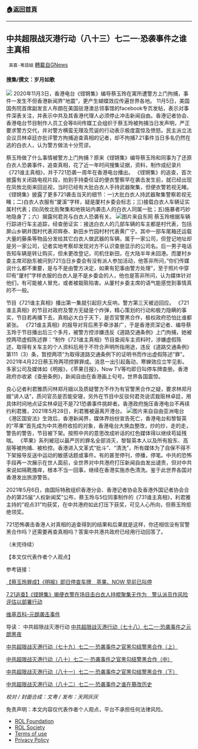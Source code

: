###  [:house:返回首頁](https://github.com/ourhimalayas/txt)
---


## 中共超限战灭港行动（八十三）七二一·恐袭事件之谁主真相
` 英喜-粵語組` [轉載自GNews](https://gnews.org/zh-hans/1634215/)

#### 搜集/撰文：岁月如歌


![](https://assets.gnews.org/wp-content/uploads/2021/11/83fenmian.jpg)
2020年11月3日，香港电台《铿锵集》编导蔡玉玲在寓所遭警方上门拘捕，事件一发生不但香港新闻界”地震”，更产生蝴蝶效应传遍世界各地。 11月5日，美国国务院首席副发言人布朗在美国驻港澳总领事馆的facebook专页发帖，表示对事件深表关注，并表示中共及其香港代理人必须停止冲击新闻自由。香港记者协会、香港电台节目制作人员工会等8间传媒工会组织于蔡玉玲被拘捕当日发声明，严正要求警方交代，并对警方横蛮无理及荒诞的行动表示极度震惊及愤怒。民主派立法会议员林卓廷亦批评警方拘捕追查真相的记者，却不拘捕7.21事件当日多名仍然在逃的白衣人，认为警方做法十分荒谬。

蔡玉玲做了什么事情被警方上门拘捕？原来《铿锵集》编导蔡玉玲和同事为了还原白衣人恐袭事件，追查真相，花了近一年时间搜集证据，资料，制作成纪录片《721谁主真相》，并于721恐袭一周年在香港电台播出。 《铿锵集》的追查，首次披露有关闭路电视片段，拍到手持委任证的便衣警察早在袭击发生前，就已经出现在凤攸北街来回巡视，当时已经有大批白衣人手持武器聚集，但便衣警若视无睹。 《铿锵集》披露了更多721袭击当天的细节：一)大批白衣人持武器聚集警察若视无睹；二)白衣人衣服有“厦溪”字样，疑是厦村乡委会标志；三)接载白衣人车辆证实属村代表；四)凤攸北街聚集和地铁站内袭击人的白衣人同属一批；五)施暴者巧妙地隐身了；六）揭露何君尧与白衣人恐袭有关。
![](https://assets.gnews.org/wp-content/uploads/2021/11/11022.jpg)图片来自东网
蔡玉玲根据车辆行踪进行车主追踪，经查册证实：接送白衣人的几部车辆的车主都是村代表，包括屏山乡辋井围村代表邓辉泰、新田乡竹园村村代表黄广宁。其中一部车尾箱还运载大量的藤条等物品分发给其它白衣人做武器的车辆，属于一家公司，但登记地址却是另一家公司，记者实地考察却发现对方不认识查册显示的公司名。后一男子电话告知车辆是转让购买，但未更改登记，司机住新田，在大陆半年未回港。而厦村乡委主席邓励东被问到721当日乡委会有没有派人参加活动，他答非所问，”你们传媒说什么都不重要，是与不是由警方决定，如果有犯事由警方处理”，至于照片中穿印有“厦村”字样衣服的白衣人是不是乡委会的人，他也是答非所问，认为媒体针对他们，有可能被人冒充，或者被栽赃陷害。从厦村乡委主席的语气能感觉到事情真的不一般。

节目《721谁主真相》播出第一集就引起巨大反响，警方第三天被迫回应。 《721谁主真相》的节目对政府及警方无疑是个炸弹，精心策划的行动和极力隐瞒的事实，节目若再播下去，真相必大白于天下，是否官警黑合作，极权政府恐怕比谁都紧张。 《721谁主真相》的报导对背后黑手牵涉甚广，于是香港资深记者、编导蔡玉玲于节目播出后三个多月，被警方控涉嫌违反《道路交通条例》上门拘捕，她被控两项虚假陈述罪：”制作《721谁主真相》节目查阅车主资料时，涉嫌虚假陈述，取得有关车主的个人资料后用于不符合声明所指用途，违反《道路交通条例》第111（3）条，暂控两项“为取得道路交通条例下的证明书而作出虚假陈述”罪”。 2021年4月22日蔡玉玲两项控罪罪成。消息一出引起轰动，寒蝉效应立竿见影。多家公司及媒体如《明报》，《苹果日报》，Now TV等均即日叫停车牌查册。香港政府亦收紧《查册条例》，新闻自由在香港画上句号。世界各国震惊。

良心记者利君雅质问林郑月娥以及质疑警方不作为有官警黑合作之疑，要求林郑月娥”讲人话”，质问官员是否能安寝，另外在节目中反驳何君尧说谎栽赃林卓廷，用具体时间地点证实林卓廷不是721恐袭事件挑衅者。香港政府施压香港电台不再续约利君雅，2021年5月28日，利君雅被逼离开港台。
![](https://assets.gnews.org/wp-content/uploads/2021/11/11023.jpg)图片来自自由亚洲电台
《港区国安法》生效后，香港新闻界，媒体界纷纷宣告死亡，香港电台和黎智英的“苹果”首先成为中共港府收拾的对象，香港电台大换血整改，炒的炒，走的走，警告的警告，节目被下架。按照中共的意思改成听话的红色媒体得以继续苟延残喘。 《苹果》系列被冠以最严厉的罪名全部消灭，黎智英本人以及所有股东、高层等被拘捕、被检控。香港进入文革式“批斗”、“清洗”，所有媒体为了自保不得不下架报导反送中运动的敏感话题或事件。有的甚至停刊，停播，停笔。中共的恐怖手段再一次展示在世人面前，全世界对中共港府打压新闻自由发出谴责，但对中共来说如隔靴搔痒，根本不当一回事，继续在香港实施赤色清洗。鉴于此世界各国对香港发出旅游警告。

2021年5月6日，由国际特赦组织香港分会、香港记者协会及香港外国记者协会合办的第25届“人权新闻奖”公布，蔡玉玲与5位同事制作的《731谁主真相》，利君雅主持的”视点31”均获奖，在中共港府如此打压下获奖，可见人心所向，但蔡玉玲拒绝领奖。

721恐怖袭击香港人对真相的追查得到的结果和后果就是这样，你还相信没有官警黑合作吗？还需要再查真相吗？答案中共港共政府已经用行动回答了。

（未完待续）

【本文仅代表作者个人观点】

参考链接：

[【蔡玉玲罪成】《明报》即日停查车牌　苹果、](https://www.thestandnews.com/media/a-%E8%94%A1%E7%8E%89%E7%8E%B2%E7%BD%AA%E6%88%90-%E6%98%8E%E5%A0%B1%E5%8D%B3%E6%97%A5%E5%81%9C%E6%9F%A5%E8%BB%8A%E7%89%8C-%E8%98%8B%E6%9E%9C-now-%E6%97%A9%E5%89%8D%E5%B7%B2%E5%8F%AB%E5%81%9C)[NOW 早前已叫停](https://www.thestandnews.com/media/a-%E8%94%A1%E7%8E%89%E7%8E%B2%E7%BD%AA%E6%88%90-%E6%98%8E%E5%A0%B1%E5%8D%B3%E6%97%A5%E5%81%9C%E6%9F%A5%E8%BB%8A%E7%89%8C-%E8%98%8B%E6%9E%9C-now-%E6%97%A9%E5%89%8D%E5%B7%B2%E5%8F%AB%E5%81%9C)

[7.21追查】《铿锵集》揭便衣警在场目击白衣人持棍聚集无作为　警认派员作风险评估以部署行动](https://www.hkcnews.com/article/32002/721%E5%85%83%E6%9C%97%E6%81%90%E8%A5%B2-%E9%8F%97%E9%8F%98%E9%9B%86-%E4%BE%BF%E8%A1%A3%E8%AD%A6%E5%93%A1-32002/%E9%8F%97%E9%8F%98%E9%9B%86%3F__cf_chl_captcha_tk__=pmd_Yw4DZwUnzEqnN2DyQCTYGG4EZucyatz9qcKSQmBOeqE-1633919272-0-gqNtZGzNA9CjcnBszQe9)

[维基百科](https://zh.m.wikipedia.org/wiki/%E5%85%83%E6%9C%97%E8%A5%B2%E6%93%8A%E4%BA%8B%E4%BB%B6)[-元朗袭击事件](https://zh.m.wikipedia.org/wiki/%E5%85%83%E6%9C%97%E8%A5%B2%E6%93%8A%E4%BA%8B%E4%BB%B6)

导读：
中共超限战灭港行动
[中共超限战灭港行动（七十八）七二一](https://gnews.org/zh-hans/1593300/)[·恐袭事件之元朗黑夜](https://gnews.org/zh-hans/1593300/)

[中共超限战灭港行动（七十九）七二一](https://gnews.org/zh-hans/1595216/)[·恐袭事件之官黑勾结警黑合作（上）](https://gnews.org/zh-hans/1595216/)

[中共超限战灭港行动（八十）七二一](https://gnews.org/zh-hans/1599657/)[·恐袭事件之官黑勾结警黑合作（中）](https://gnews.org/zh-hans/1599657/)

[中共超限战灭港行动（八十一）七二一](https://gnews.org/zh-hans/1614003/)[·恐袭事件之官黑勾结警黑合作（下）](https://gnews.org/zh-hans/1614003/)

[中共超限战灭港行动（八十二）七二一](https://gnews.org/zh-hans/1620544/)[·恐袭事件之谁在篡改历史](https://gnews.org/zh-hans/1620544/)

*校对 / 封面合成：文粤 / 发布：天网灰灰*

 

免责声明：本文内容仅代表作者个人观点，平台不承担任何法律风险。

- [ROL Foundation](https://rolfoundation.org/)
- [ROL Society](https://rolsociety.org/)
- [Terms of use](https://gnews.org/terms-of-use-3/)
- [Privacy Policy](https://gnews.org/privacy-policy/)
